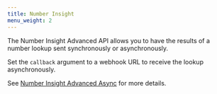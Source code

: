 ```yaml
---
title: Number Insight
menu_weight: 2
---
```


The Number Insight Advanced API allows you to have the results of a number lookup sent synchronously or asynchronously.

Set the `callback` argument to a webhook URL to receive the lookup asynchronously.

See [Number Insight Advanced Async](/number-insight/building-blocks/number-insight-advanced-async) for more details.
